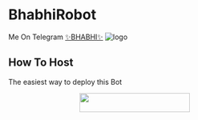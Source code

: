 # BhabhiRobot
Me On Telegram [✨BHABHI✨](https://t.me/BhabhiRobt)
![logo](https://telegra.ph/file/58093d4e2619239f6403b.jpg)

## How To Host
The easiest way to deploy this Bot
<p align="center"><a href="https://heroku.com/deploy?template=https://github.com/princessmarcella/MashaRoBot"> <img src="https://img.shields.io/badge/Deploy%20To%20Heroku-black?style=for-the-badge&logo=heroku" width="220" height="38.45"/></a></p>
 
